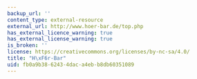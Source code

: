 ```yaml
---
backup_url: ''
content_type: external-resource
external_url: http://www.hoer-bar.de/top.php
has_external_licence_warning: true
has_external_license_warning: true
is_broken: ''
license: https://creativecommons.org/licenses/by-nc-sa/4.0/
title: "H\xF6r-Bar"
uid: fb0a9b38-6243-4dac-a4eb-b8db60351089
---
```


